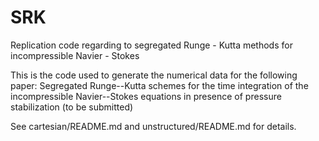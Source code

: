 # SRK
Replication code regarding to segregated Runge - Kutta methods for incompressible Navier - Stokes

This is the code used to generate the numerical data for the following paper:
  Segregated Runge--Kutta schemes for the time integration of the incompressible
  Navier--Stokes equations in presence of pressure stabilization
  (to be submitted)

See cartesian/README.md and unstructured/README.md for details.

